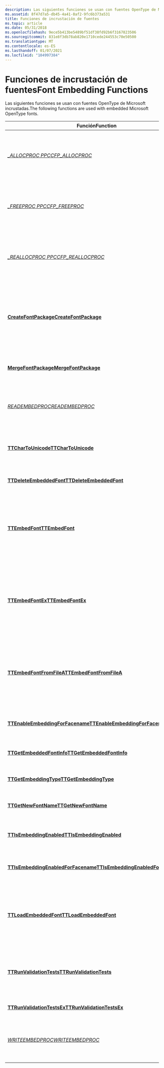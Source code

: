 ```yaml
---
description: Las siguientes funciones se usan con fuentes OpenType de Microsoft incrustadas.
ms.assetid: 8f47d7a5-db45-4a41-8af2-9fc6b373a531
title: Funciones de incrustación de fuentes
ms.topic: article
ms.date: 05/31/2018
ms.openlocfilehash: 9ece5b413be5489bf51df38fd92b6f3167823506
ms.sourcegitcommit: 831e8f3db78ab820e1710cede244553c70e50500
ms.translationtype: MT
ms.contentlocale: es-ES
ms.lasthandoff: 01/07/2021
ms.locfileid: "104997384"
---
```

# <a name="font-embedding-functions"></a><span data-ttu-id="8667d-103">Funciones de incrustación de fuentes</span><span class="sxs-lookup"><span data-stu-id="8667d-103">Font Embedding Functions</span></span>

<span data-ttu-id="8667d-104">Las siguientes funciones se usan con fuentes OpenType de Microsoft incrustadas.</span><span class="sxs-lookup"><span data-stu-id="8667d-104">The following functions are used with embedded Microsoft OpenType fonts.</span></span>



| <span data-ttu-id="8667d-105">Función</span><span class="sxs-lookup"><span data-stu-id="8667d-105">Function</span></span>                                                                   | <span data-ttu-id="8667d-106">Descripción</span><span class="sxs-lookup"><span data-stu-id="8667d-106">Description</span></span>                                                                                                                                              |
|----------------------------------------------------------------------------|----------------------------------------------------------------------------------------------------------------------------------------------------------|
| [<span data-ttu-id="8667d-107">*\_ALLOCPROC PPC*</span><span class="sxs-lookup"><span data-stu-id="8667d-107">*CFP\_ALLOCPROC*</span></span>](/windows/desktop/api/FontSub/nc-fontsub-cfp_allocproc)                                      | <span data-ttu-id="8667d-108">Función de asignación de memoria proporcionada por la aplicación para CreateFontPackage y MergeFontPackage.</span><span class="sxs-lookup"><span data-stu-id="8667d-108">Application-provided memory allocation function for CreateFontPackage and MergeFontPackage.</span></span>                                                              |
| [<span data-ttu-id="8667d-109">*\_FREEPROC PPC*</span><span class="sxs-lookup"><span data-stu-id="8667d-109">*CFP\_FREEPROC*</span></span>](/windows/desktop/api/FontSub/nc-fontsub-cfp_freeproc)                                        | <span data-ttu-id="8667d-110">Función de desasignación de memoria proporcionada por la aplicación para CreateFontPackage y MergeFontPackage.</span><span class="sxs-lookup"><span data-stu-id="8667d-110">Application-provided memory deallocation function for CreateFontPackage and MergeFontPackage.</span></span>                                                            |
| [<span data-ttu-id="8667d-111">*\_REALLOCPROC PPC*</span><span class="sxs-lookup"><span data-stu-id="8667d-111">*CFP\_REALLOCPROC*</span></span>](/windows/desktop/api/FontSub/nc-fontsub-cfp_reallocproc)                                  | <span data-ttu-id="8667d-112">Función de reasignación de memoria proporcionada por la aplicación para CreateFontPackage y MergeFontPackage.</span><span class="sxs-lookup"><span data-stu-id="8667d-112">Application-provided memory reallocation function for CreateFontPackage and MergeFontPackage.</span></span>                                                            |
| [<span data-ttu-id="8667d-113">**CreateFontPackage**</span><span class="sxs-lookup"><span data-stu-id="8667d-113">**CreateFontPackage**</span></span>](/windows/desktop/api/FontSub/nf-fontsub-createfontpackage)                             | <span data-ttu-id="8667d-114">Crea una versión más compacta de una fuente TrueType especificada para pasarla a una impresora.</span><span class="sxs-lookup"><span data-stu-id="8667d-114">Creates a more compact version of a specified TrueType font, in order to pass it to a printer.</span></span> <span data-ttu-id="8667d-115">La fuente resultante puede estar agrupada, comprimida o ambas cosas.</span><span class="sxs-lookup"><span data-stu-id="8667d-115">The resulting font may be subsetted, compressed, or both.</span></span> |
| [<span data-ttu-id="8667d-116">**MergeFontPackage**</span><span class="sxs-lookup"><span data-stu-id="8667d-116">**MergeFontPackage**</span></span>](/windows/desktop/api/FontSub/nf-fontsub-mergefontpackage)                               | <span data-ttu-id="8667d-117">Combina las fuentes de subconjuntos creadas por CreateFontPackage.</span><span class="sxs-lookup"><span data-stu-id="8667d-117">Merges subset fonts created by CreateFontPackage.</span></span>                                                                                                        |
| <span data-ttu-id="8667d-118">[*READEMBEDPROC*](/previous-versions//dd162894(v=vs.85))</span><span class="sxs-lookup"><span data-stu-id="8667d-118">[*READEMBEDPROC*](/previous-versions//dd162894(v=vs.85))</span></span>                                       | <span data-ttu-id="8667d-119">Función de devolución de llamada proporcionada por el cliente para leer el contenido de una secuencia desde un búfer.</span><span class="sxs-lookup"><span data-stu-id="8667d-119">Client-provided callback function to read stream contents from a buffer.</span></span>                                                                                 |
| [<span data-ttu-id="8667d-120">**TTCharToUnicode**</span><span class="sxs-lookup"><span data-stu-id="8667d-120">**TTCharToUnicode**</span></span>](/windows/desktop/api/T2embapi/nf-t2embapi-ttchartounicode)                                 | <span data-ttu-id="8667d-121">Convierte una matriz de valores de código de caracteres de 8 bits en valores Unicode de 16 bits.</span><span class="sxs-lookup"><span data-stu-id="8667d-121">Converts an array of 8-bit character code values to 16-bit Unicode values.</span></span>                                                                               |
| [<span data-ttu-id="8667d-122">**TTDeleteEmbeddedFont**</span><span class="sxs-lookup"><span data-stu-id="8667d-122">**TTDeleteEmbeddedFont**</span></span>](/windows/desktop/api/T2embapi/nf-t2embapi-ttdeleteembeddedfont)                       | <span data-ttu-id="8667d-123">Libera la memoria usada por una fuente incrustada.</span><span class="sxs-lookup"><span data-stu-id="8667d-123">Releases memory used by an embedded font.</span></span>                                                                                                                |
| [<span data-ttu-id="8667d-124">**TTEmbedFont**</span><span class="sxs-lookup"><span data-stu-id="8667d-124">**TTEmbedFont**</span></span>](/windows/desktop/api/T2embapi/nf-t2embapi-ttembedfont)                                         | <span data-ttu-id="8667d-125">Crea una estructura de fuente que contiene una fuente de carácter ancho agrupado (de 16 bits), utilizando un contexto de dispositivo como origen de la información de incrustación de fuentes.</span><span class="sxs-lookup"><span data-stu-id="8667d-125">Creates a font structure containing a subsetted wide character (16-bit) font, using a device context as the font-embedding information source.</span></span>           |
| [<span data-ttu-id="8667d-126">**TTEmbedFontEx**</span><span class="sxs-lookup"><span data-stu-id="8667d-126">**TTEmbedFontEx**</span></span>](/windows/desktop/api/T2embapi/nf-t2embapi-ttembedfontex)                                     | <span data-ttu-id="8667d-127">Crea una estructura de fuente que contiene la fuente de caracteres UCS-4 (32 bits) agrupada, utilizando un contexto de dispositivo como origen de la información de incrustación de fuentes.</span><span class="sxs-lookup"><span data-stu-id="8667d-127">Creates a font structure containing the subsetted UCS-4 character (32-bit) font, using a device context as the font-embedding information source.</span></span>        |
| [<span data-ttu-id="8667d-128">**TTEmbedFontFromFileA**</span><span class="sxs-lookup"><span data-stu-id="8667d-128">**TTEmbedFontFromFileA**</span></span>](/windows/desktop/api/T2embapi/nf-t2embapi-ttembedfontfromfilea)                       | <span data-ttu-id="8667d-129">Crea una estructura de fuente que contiene una fuente de caracteres anchos (16 bits) agrupada, utilizando un archivo como origen de la información de incrustación de fuentes.</span><span class="sxs-lookup"><span data-stu-id="8667d-129">Creates a font structure containing a subsetted wide-character (16-bit) font, using a file as the font-embedding information source.</span></span>                     |
| [<span data-ttu-id="8667d-130">**TTEnableEmbeddingForFacename**</span><span class="sxs-lookup"><span data-stu-id="8667d-130">**TTEnableEmbeddingForFacename**</span></span>](/windows/desktop/api/T2embapi/nf-t2embapi-ttenableembeddingforfacename)       | <span data-ttu-id="8667d-131">Agrega o quita facenames de la lista de exclusión de tipo de letra.</span><span class="sxs-lookup"><span data-stu-id="8667d-131">Adds or removes facenames from the typeface exclusion list.</span></span>                                                                                              |
| [<span data-ttu-id="8667d-132">**TTGetEmbeddedFontInfo**</span><span class="sxs-lookup"><span data-stu-id="8667d-132">**TTGetEmbeddedFontInfo**</span></span>](/windows/desktop/api/T2embapi/nf-t2embapi-ttgetembeddedfontinfo)                     | <span data-ttu-id="8667d-133">Recupera información sobre una fuente incrustada.</span><span class="sxs-lookup"><span data-stu-id="8667d-133">Retrieves information about an embedded font.</span></span>                                                                                                            |
| [<span data-ttu-id="8667d-134">**TTGetEmbeddingType**</span><span class="sxs-lookup"><span data-stu-id="8667d-134">**TTGetEmbeddingType**</span></span>](/windows/desktop/api/T2embapi/nf-t2embapi-ttgetembeddingtype)                           | <span data-ttu-id="8667d-135">Devuelve los privilegios de incrustación de una fuente.</span><span class="sxs-lookup"><span data-stu-id="8667d-135">Returns embedding privileges of a font.</span></span>                                                                                                                  |
| [<span data-ttu-id="8667d-136">**TTGetNewFontName**</span><span class="sxs-lookup"><span data-stu-id="8667d-136">**TTGetNewFontName**</span></span>](/windows/desktop/api/T2embapi/nf-t2embapi-ttgetnewfontname)                               | <span data-ttu-id="8667d-137">Crea un nuevo nombre para una fuente incrustada instalada.</span><span class="sxs-lookup"><span data-stu-id="8667d-137">Creates a new name for an installed embedded font.</span></span>                                                                                                       |
| [<span data-ttu-id="8667d-138">**TTIsEmbeddingEnabled**</span><span class="sxs-lookup"><span data-stu-id="8667d-138">**TTIsEmbeddingEnabled**</span></span>](/windows/desktop/api/T2embapi/nf-t2embapi-ttisembeddingenabled)                       | <span data-ttu-id="8667d-139">Determina si la lista de exclusión de tipos de letra contiene una fuente especificada.</span><span class="sxs-lookup"><span data-stu-id="8667d-139">Determines if the typeface exclusion list contains a specified font.</span></span>                                                                                     |
| [<span data-ttu-id="8667d-140">**TTIsEmbeddingEnabledForFacename**</span><span class="sxs-lookup"><span data-stu-id="8667d-140">**TTIsEmbeddingEnabledForFacename**</span></span>](/windows/desktop/api/T2embapi/nf-t2embapi-ttisembeddingenabledforfacename) | <span data-ttu-id="8667d-141">Determina si la incrustación está habilitada para una fuente especificada.</span><span class="sxs-lookup"><span data-stu-id="8667d-141">Determines whether embedding is enabled for a specified font.</span></span>                                                                                            |
| [<span data-ttu-id="8667d-142">**TTLoadEmbeddedFont**</span><span class="sxs-lookup"><span data-stu-id="8667d-142">**TTLoadEmbeddedFont**</span></span>](/windows/desktop/api/T2embapi/nf-t2embapi-ttloadembeddedfont)                           | <span data-ttu-id="8667d-143">Lee la fuente incrustada de la secuencia del documento y la instala.</span><span class="sxs-lookup"><span data-stu-id="8667d-143">Reads the embedded font from the document stream and installs it.</span></span> <span data-ttu-id="8667d-144">También permite que un cliente restrinja aún más los privilegios de incrustación de la fuente.</span><span class="sxs-lookup"><span data-stu-id="8667d-144">Also allows a client to further restrict embedding privileges of the font.</span></span>             |
| [<span data-ttu-id="8667d-145">**TTRunValidationTests**</span><span class="sxs-lookup"><span data-stu-id="8667d-145">**TTRunValidationTests**</span></span>](/windows/desktop/api/T2embapi/nf-t2embapi-ttrunvalidationtests)                       | <span data-ttu-id="8667d-146">Valida una parte o todos los datos de glifo de una fuente de caracteres anchos (16 bits) en el intervalo de tamaño especificado.</span><span class="sxs-lookup"><span data-stu-id="8667d-146">Validates part or all glyph data of a wide-character (16-bit) font, in the size range specified.</span></span>                                                         |
| [<span data-ttu-id="8667d-147">**TTRunValidationTestsEx**</span><span class="sxs-lookup"><span data-stu-id="8667d-147">**TTRunValidationTestsEx**</span></span>](/windows/desktop/api/T2embapi/nf-t2embapi-ttrunvalidationtestsex)                   | <span data-ttu-id="8667d-148">Versión UCS-4 de TTRunValidationTests.</span><span class="sxs-lookup"><span data-stu-id="8667d-148">UCS-4 version of TTRunValidationTests.</span></span>                                                                                                                   |
| <span data-ttu-id="8667d-149">[*WRITEEMBEDPROC*](/previous-versions//dd145225(v=vs.85))</span><span class="sxs-lookup"><span data-stu-id="8667d-149">[*WRITEEMBEDPROC*](/previous-versions//dd145225(v=vs.85))</span></span>                                     | <span data-ttu-id="8667d-150">Función de devolución de llamada proporcionada por el cliente para escribir el contenido de la secuencia en un búfer.</span><span class="sxs-lookup"><span data-stu-id="8667d-150">Client-provided callback function to write stream contents to a buffer.</span></span>                                                                                  |



 

 

 
